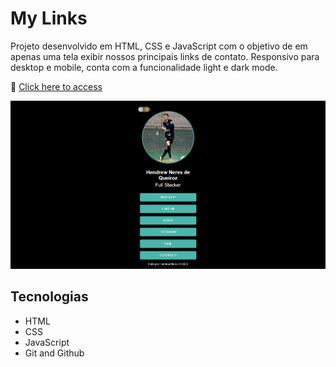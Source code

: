 # My Links

Projeto desenvolvido em HTML, CSS e JavaScript com o objetivo de em apenas uma tela exibir nossos principais links de contato. Responsivo para desktop e mobile, conta com a funcionalidade light e dark mode.

🔗 [Click here to access](https://drewneres.github.io/links/)

![screenshot](images/readme.png)

## Tecnologias

- HTML
- CSS
- JavaScript
- Git and Github
